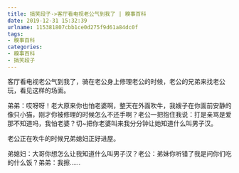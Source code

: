```yaml
---
title: 搞笑段子->客厅看电视老公气到我了 | 糗事百科
date: 2019-12-31 15:32:39
urlname: 115381807cbb1ce0d275f9d61a84dc0f
tags: 
- 糗事百科
categories:
- 糗事百科
- 搞笑段子
---
```

客厅看电视老公气到我了，骑在老公身上修理老公的时候，老公的兄弟来找老公玩，看见这样的场面。

弟弟：哎呀呀！老大原来你也怕老婆啊，整天在外面吹牛，我嫂子在你面前安静的像只小猫，刚才你被修理的时候怎么不还手啊？老公一把抱住我说：打是亲骂是爱那不知道吗，我怕老婆？切~把你老婆叫来我分分钟让她知道什么叫男子汉。

老公正在吹牛的时候兄弟媳妇正好进屋。

弟媳妇：大哥你想怎么让我知道什么叫男子汉？老公：弟妹你听错了我是问你们吃的什么饭？弟弟：我擦……


